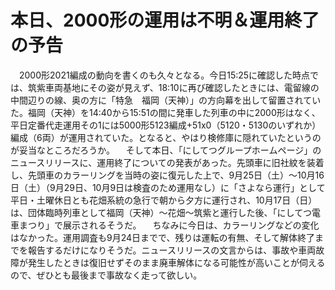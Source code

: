 # 本日、2000形の運用は不明＆運用終了の予告

<div class="section">　2000形2021編成の動向を書くのも久々となる。今日15:25に確認した時点では、筑紫車両基地にその姿が見えず、18:10に再び確認したときには、電留線の中間辺りの線、奥の方に「特急　福岡（天神）」の方向幕を出して留置されていた。福岡（天神）を14:40から15:51の間に発車した列車の中に2000形はなく、平日定番代走運用その1には5000形5123編成+51x0（5120・5130のいずれか）編成（6両）が運用されていた。となると、やはり検修庫に隠れていたというのが妥当なところだろうか。 　そして本日、「にしてつグループホームページ」のニュースリリースに、運用終了についての発表があった。先頭車に旧社紋を装着し、先頭車のカラーリングを当時の姿に復元した上で、9月25日（土）〜10月16日（土）（9月29日、10月9日は検査のため運用なし）に「さよなら運行」として平日・土曜休日とも花畑系統の急行で朝から夕方に運行され、10月17日（日）は、団体臨時列車として福岡（天神）〜花畑〜筑紫と運行した後、「にしてつ電車まつり」で展示されるそうだ。 　ちなみに今日は、カラーリングなどの変化はなかった。運用調査も9月24日までで、残りは運転の有無、そして解体終了までを報告するだけになりそうだ。ニュースリリースの文言からは、事故や車両故障が発生したときは復旧せずそのまま廃車解体になる可能性が高いことが伺えるので、ぜひとも最後まで事故なく走って欲しい。</div>